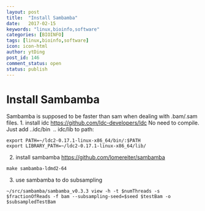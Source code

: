 ```yaml
---
layout: post
title:  "Install Sambamba"
date:   2017-02-15
keywords: "linux,bioinfo,software"
categories: [BIOINFO]
tags: [linux,bioinfo,software]
icon: icon-html
author: ytDing
post_id: 146
comment_status: open
status: publish
---
```


# Install Sambamba

Sambamba is supposed to be faster than sam when dealing with .bam/.sam files. 1\. install idc https://github.com/ldc-developers/ldc No need to compile. Just add ..idc/bin  .. idc/lib to path: 
    
    
    export PATH=~/ldc2-0.17.1-linux-x86_64/bin/:$PATH
    export LIBRARY_PATH=~/ldc2-0.17.1-linux-x86_64/lib/

  2\. install sambamba https://github.com/lomereiter/sambamba 
    
    
    make sambamba-ldmd2-64

  3\. use sambamba to do subsampling 
    
    
    ~/src/sambamba/sambamba_v0.3.3 view -h -t $numThreads -s $fractionOfReads -f bam --subsampling-seed=$seed $testBam -o $subsampledTestBam
